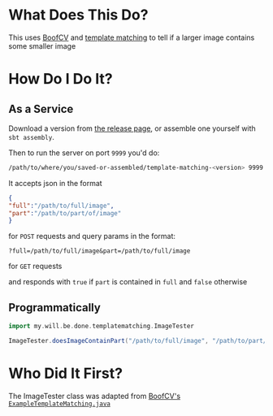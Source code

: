 # What Does This Do?
This uses [BoofCV](http://boofcv.org) and [template matching](https://en.wikipedia.org/wiki/Template_matching) to tell if a larger image contains some smaller image

# How Do I Do It?
## As a Service
Download a version from [the release page](https://github.com/emanresusername/template-matching/releases), or assemble one yourself with `sbt assembly`.

Then to run the server on port `9999` you'd do:
```sh
/path/to/where/you/saved-or-assembled/template-matching-<version> 9999
```

It accepts json in the format

```json
{
"full":"/path/to/full/image",
"part":"/path/to/part/of/image"
}
```

for `POST` requests
and query params in the format:

`?full=/path/to/full/image&part=/path/to/full/image`

for `GET` requests

and responds with `true` if `part` is contained in `full` and `false` otherwise

## Programmatically
```scala
import my.will.be.done.templatematching.ImageTester

ImageTester.doesImageContainPart("/path/to/full/image", "/path/to/part/of/image")
```

# Who Did It First?
The ImageTester class was adapted from [BoofCV's `ExampleTemplateMatching.java`](https://github.com/lessthanoptimal/BoofCV/blob/master/examples/src/boofcv/examples/features/ExampleTemplateMatching.java)
